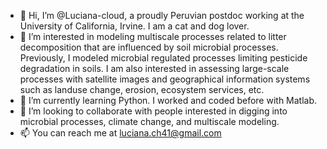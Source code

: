 - 👋 Hi, I’m @Luciana-cloud, a proudly Peruvian postdoc working at the University of California, Irvine. I am a cat and dog lover.
- 👀 I’m interested in modeling multiscale processes related to litter decomposition that are influenced by soil microbial processes. Previously, I modeled microbial regulated processes limiting pesticide degradation in soils. I am also interested in assessing large-scale processes with satellite images and geographical information systems such as landuse change, erosion, ecosystem services, etc. 
- 🌱 I’m currently learning Python. I worked and coded before with Matlab.
- 💞️ I’m looking to collaborate with people interested in digging into microbial processes, climate change, and multiscale modeling.
- 📫 You can reach me at luciana.ch41@gmail.com

<!---
Luciana-cloud/Luciana-cloud is a ✨ special ✨ repository because its `README.md` (this file) appears on your GitHub profile.
You can click the Preview link to take a look at your changes.
--->
